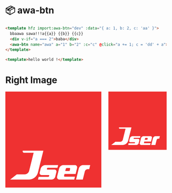 # :package: awa-btn

```html render
<template hfz import:awa-btn="dev" :data="{ a: 1, b: 2, c: 'aa' }">
  bbaawa sawa!!!a{{a}} {{b}} {{c}}
  <div v-if="a === 2">baba</div>
  <awa-btn name="awa" a="1" b="2" :c="c" @click="a += 1; c = 'dd' + a"></awa-btn>
</template>
```

```html
<template>hello world !</template>
```

# Right Image

<img src="./src/jser-logo.png" width="182" align="right" />

![logo](./src/jser-logo.png)
